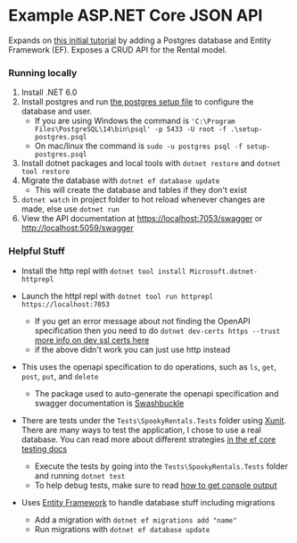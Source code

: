# Example ASP.NET Core JSON API

Expands on [this initial tutorial](https://docs.microsoft.com/en-us/learn/modules/build-web-api-aspnet-core/?WT.mc_id=dotnet-35129-website) by adding a Postgres database and Entity Framework (EF). Exposes a CRUD API for the Rental model.

### Running locally

1. Install .NET 6.0
2. Install postgres and run [the postgres setup file](./setup-postgres.psql) to configure the database and user.
    - If you are using Windows the command is `'C:\Program Files\PostgreSQL\14\bin\psql' -p 5433 -U root -f .\setup-postgres.psql`
	- On mac/linux the command is `sudo -u postgres psql -f setup-postgres.psql`
3. Install dotnet packages and local tools with `dotnet restore` and `dotnet tool restore`
4. Migrate the database with `dotnet ef database update`
    - This will create the database and tables if they don't exist
5. `dotnet watch` in project folder to hot reload whenever changes are made, else use `dotnet run`
6. View the API documentation at [https://localhost:7053/swagger](https://localhost:7053/swagger) or [http://localhost:5059/swagger](http://localhost:5059/swagger)

### Helpful Stuff

- Install the http repl with `dotnet tool install Microsoft.dotnet-httprepl`
- Launch the httpl repl with `dotnet tool run httprepl https://localhost:7053`
    - If you get an error message about not finding the OpenAPI specification then you need to do `dotnet dev-certs https --trust` [more info on dev ssl certs here](https://docs.microsoft.com/en-us/aspnet/core/security/enforcing-ssl#trust-the-aspnet-core-https-development-certificate-on-windows-and-macos)
    - if the above didn't work you can just use http instead
- This uses the openapi specification to do operations, such as `ls`, `get`, `post`, `put`, and `delete`
    - The package used to auto-generate the openapi specification and swagger documentation is [Swashbuckle](https://docs.microsoft.com/en-us/aspnet/core/tutorials/getting-started-with-swashbuckle?view=aspnetcore-6.0&tabs=visual-studio)

- There are tests under the `Tests\SpookyRentals.Tests` folder using [Xunit](https://xunit.net/). There are many ways to test the application, I chose to use a real database. You can read more about different strategies [in the ef core testing docs](https://docs.microsoft.com/en-us/ef/core/testing/)
    - Execute the tests by going into the `Tests\SpookyRentals.Tests` folder and running `dotnet test`
    - To help debug tests, make sure to read [how to get console output](https://xunit.net/docs/capturing-output)

- Uses [Entity Framework](https://docs.microsoft.com/en-us/ef/core/) to handle database stuff including migrations
    - Add a migration with `dotnet ef migrations add "name"`
    - Run migrations with `dotnet ef database update`